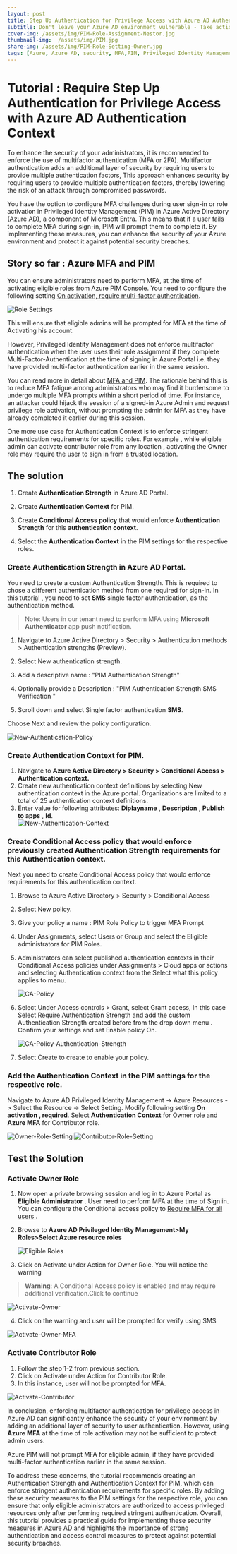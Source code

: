 ```yaml
---
layout: post
title: Step Up Authentication for Privilege Access with Azure AD Authentication Context
subtitle: Don't leave your Azure AD environment vulnerable - Take action to secure it now!
cover-img: /assets/img/PIM-Role-Assignment-Nestor.jpg
thumbnail-img:  /assets/img/PIM.jpg
share-img: /assets/img/PIM-Role-Setting-Owner.jpg
tags: [Azure, Azure AD, security, MFA,PIM, Privileged Identity Management]
---
```



# Tutorial : Require Step Up Authentication for Privilege Access with Azure AD Authentication Context

To enhance the security of your administrators, it is recommended to enforce the use of multifactor authentication (MFA or 2FA). Multifactor authentication adds an additional layer of security by requiring users to provide multiple authentication factors, This approach enhances security by requiring users to provide multiple authentication factors, thereby lowering the risk of an attack through compromised passwords. 

You have the option to configure MFA challenges during user sign-in or role activation in Privileged Identity Management (PIM) in Azure Active Directory (Azure AD), a component of Microsoft Entra. This means that if a user fails to complete MFA during sign-in, PIM will prompt them to complete it. By implementing these measures, you can enhance the security of your Azure environment and protect it against potential security breaches.

## **Story so far : Azure MFA and PIM**

You can ensure administrators need to perform MFA,   at the time of activating eligible roles from Azure PIM Console.
You need to configure the following setting [On activation, require multi-factor authentication](https://learn.microsoft.com/en-us/azure/active-directory/privileged-identity-management/pim-resource-roles-configure-role-settings#on-activation-require-multi-factor-authentication).

![Role Settings](/assets/img/PIM-Role-Setting-Contributor.jpg)

This will ensure that eligible admins will be prompted for MFA at the time of Activating his account.

However, Privileged Identity Management does not enforce multifactor authentication when the user uses their role assignment if they complete Multi-Factor-Authentication at the time of  signing in Azure Portal i.e. they have provided multi-factor authentication earlier in the same session. 

You can read more in detail about [MFA and PIM](https://learn.microsoft.com/en-us/azure/active-directory/privileged-identity-management/pim-how-to-require-mfa). The rationale behind this is to reduce MFA fatigue among administrators who may find it burdensome to undergo multiple MFA prompts within a short period of time. For instance, an attacker could hijack the session of a signed-in Azure Admin and request privilege role activation, without prompting the admin for MFA as they have already completed it earlier during this session. 

One more use case  for Authentication Context is to enforce stringent authentication requirements for specific roles. For example , while eligible admin can activate contributor role from any location , activating the Owner role may require the user to sign in from a trusted location.

## **The solution**

 1. Create **Authentication Strength** in Azure AD Portal.
 1. Create **Authentication Context** for PIM.

 2. Create **Conditional Access policy** that would enforce **Authentication Strength** for this **authentication context**.

 3. Select the **Authentication Context** in the PIM settings for the respective roles.
 
### **Create Authentication Strength in Azure AD Portal.**
You  need to create a custom Authentication Strength. This is required to chose a different authentication method from one required for sign-in. In this tutorial , you need to  set  **SMS** single factor authentication, as the authentication method. 
>Note:  Users in our tenant need to perform MFA  using **Microsoft Authenticator** app push notification.

1. Navigate to Azure Active Directory > Security > Authentication methods > Authentication strengths (Preview).
2. Select New authentication strength.

3. Add a descriptive name : "PIM Authentication Strength"

4. Optionally provide a Description : "PIM Authentication Strength SMS Verification "

5. Scroll down and select Single factor authentication **SMS**.

Choose Next and review the policy configuration. 

![New-Authentication-Policy](/assets/img/PIM-CA-Authentication-Strength.jpg)

### **Create Authentication Context for PIM.**

1. Navigate to **Azure Active Directory > Security > Conditional Access > Authentication context.**
2. Create new authentication context definitions by selecting New authentication context in the Azure portal. Organizations are limited to a total of 25 authentication context definitions.
3. Enter value for following attributes: **Diplayname** , **Description** , **Publish to apps** , **Id**.  
    ![New-Authentication-Context](/assets/img/PIM-CA-Authentication-Context.jpg)

### **Create Conditional Access policy that would enforce previously created Authentication Strength requirements for this Authentication context.**
Next you need to create Conditional Access policy that would enforce requirements for this authentication context.

1. Browse to Azure Active Directory > Security > Conditional Access
2. Select New policy.
3. Give your policy a name : PIM Role Policy to trigger MFA Prompt
4. Under Assignments, select Users or Group and select the Eligible administrators for PIM Roles.
5. Administrators can select published authentication contexts in their Conditional Access policies under Assignments > Cloud apps or actions and selecting Authentication context from the Select what this policy applies to menu.

    ![CA-Policy](/assets/img/PIM-CA-Policy.jpg)

6. Select Under Access controls > Grant, select Grant access, In this case Select Require Authentication Strength and add the custom Authentication Strength created before from the drop down menu .
Confirm your settings and set Enable policy On.

   ![CA-Policy-Authentication-Strength](/assets/img/PIM-CA-Policy-Authentication-Strength.jpg)

7. Select Create to create to enable your policy.

### **Add the Authentication Context in the PIM settings for the respective role.**
Navigate to Azure AD Privileged Identity Management -> Azure Resources -> Select the Resource -> Select Setting. 
 Modify following setting  **On activation , required**.
    Select  **Authentication Context** for Owner role and **Azure MFA** for Contributor role.

![Owner-Role-Setting](/assets/img/PIM-Role-Setting-Owner.jpg)
![Contributor-Role-Setting](/assets/img/PIM-Role-Setting-Contributor.jpg)

## **Test the Solution**

### **Activate Owner Role**
1. Now open a private browsing session and  log in to Azure Portal as **Eligible Administrator** . User need to perform MFA at the time of Sign in. You can configure the Conditional access policy to [Require MFA for all users ](https://learn.microsoft.com/en-us/azure/active-directory/conditional-access/howto-conditional-access-policy-all-users-mfa).
2. Browse to **Azure AD Privileged Identity Management>My Roles>Select Azure resource roles**

    ![Eligible Roles](/assets/img/PIM-Role-Activate.jpg)

3. Click on Activate under Action for Owner Role. You will notice the warning 
> **Warning**: A Conditional Access policy is enabled and may require additional verification.Click to continue

![Activate-Owner](/assets/img/PIM-Role-Activate-Owner.jpg)

4. Click on the warning and user will be prompted for verify using SMS

![Activate-Owner-MFA](/assets/img/PIM-Role-Activate-Owner-MFA.jpg)

### **Activate Contributor Role**

1. Follow the  step 1-2 from previous section.
2. Click on Activate under Action for Contributor Role.
3. In this instance, user will not be prompted for MFA.


![Activate-Contributor](/assets/img/PIM-Role-Activate-Contributor.jpg)

In conclusion, enforcing multifactor authentication for privilege access in Azure AD can significantly enhance the security of your environment by adding an additional layer of security to user authentication. However, using **Azure MFA** at the time of role activation may not be sufficient to protect admin users.

Azure PIM will not prompt MFA for eligible admin, if they have provided multi-factor authentication earlier in the same session.

To address these concerns, the tutorial recommends creating an Authentication Strength and Authentication Context for PIM, which can enforce stringent authentication requirements for specific roles. By adding these security measures to the PIM settings for the respective role, you can ensure that only eligible administrators are authorized to access privileged resources only after performing required stringent authentication.  Overall, this tutorial provides a practical guide for implementing these security measures in Azure AD and highlights the importance of strong authentication and access control measures to protect against potential security breaches.






